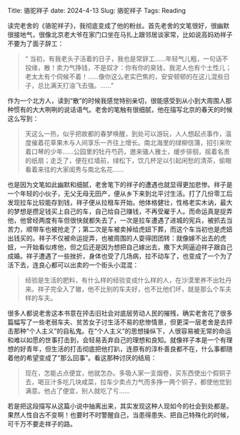 Title: 骆驼祥子
date: 2024-4-13
Slug: 骆驼祥子
Tags: Reading

读完老舍的《骆驼祥子》，我彻底变成了他的粉丝。首先老舍的文笔很好，很幽默很接地气，很像北京老大爷在家门口坐在马扎上跟邻居谈家常，比如说高妈劝祥子不要为了面子辞工：

> “ 当初，有我老头子活着的日子，我也是常辞工……年轻气儿粗，一句话不投缘，散！卖力气挣钱，不是奴才：你有你的臭钱，我泥人也有个土性儿；老太太有个伺候不着！……像你这么老实巴焦的，安安顿顿的在这儿混些日子，总比满天打油飞去强。……”



作为一个北方人，读到“散”的时候我感觉特别亲切，很能感受到从小到大周围人那种惯有的大大咧咧的说话语气。老舍的笔触有很细腻，他在描写北京的春天的时候这么写到：

> 天这么一热，似乎把故都的春梦唤醒，到处可以游玩，人人想起点事作，温度催着花草果木与人间享乐一齐往上增长。南北海里的绿柳信蒲，招引来吹着口琴的少年……公园里的牡丹芍药，邀来骚人雅士，缓步徘徊，摇着名贵的纸扇；走乏了，便在红墙前，绿松下，饮几杯足以引起闲愁的清茶，偷眼看着来往的大家闺秀与南北名花……



也是因为文笔如此幽默和细腻，老舍笔下的祥子的遭遇也就显得更加悲惨。祥子是一个年轻的小伙子，无父无母无田产，便从乡下来到北平讨生活。打了几份零工后发现拉车比较能存到钱，祥子便从拉租车开始。他体格健壮，性格老实木讷，最大的梦想是攒足钱买上自己的车，自己给自己赚钱，不再受雇于人。而命运真是捉弄他，他曾经两度有车但很快就都失去了，一次是拉车遭遇了进城的宪兵，被抓去当苦力，顺带车也被抢走了；第二次是车被卖掉给虎妞下葬，而这个车当初也是虎妞出钱买的。祥子不仅被命运捉弄，也被周围的人耍得团团转：就像嫁不出去的虎妞，一开始看似疼他，但之后还是因为想把自己嫁出去，撒下大网逼迫祥子跟自己成婚。祥子遭遇了一些挫折，身体也受了几场病，拉不动车了，也变成了一个为了活下去，连良心都可以出卖的一个街头小混混：

> 经验是生活的肥料，有什么样的经验变成什么样的人，在沙漠里养不出牡丹来。祥子完全入了辙，他不比别的车夫好，也不比他们坏，就是那么个车夫样的车夫。



很多人都说老舍这本书意在抨击旧社会对底层劳动人民的摧残，确实老舍花了很多篇幅写了一些老弱车夫、贫苦女子讨生活不易的悲惨情景，但更深一层老舍是去抨击那种“个人主义”的自私鬼。在“个人主义”的思想操纵下，人很容易被无常的命运和难以如愿的世事打击到，会轻易丢弃自己的理想和良知。就像祥子本是一个有理想的好青年，但生活的打击彻底把他打趴，连原有的淳朴善良都不在，什么事都随着他的希望变成了“那么回事”。看这那种讨厌的结局：

> 现在，怎能占点便宜，他就怎办。多吸人家一支烟卷，买东西使出个假铜子去，喝豆汁多吃几块咸菜，拉车少卖点力气而多挣一两个铜子，都使他觉到满意。他占了便宜，别人就吃了亏……



若是把这段描写从这篇小说中抽离出来，其实发现这种人现如今的社会到处都是。果然人性自古不变啊！也要时不时警醒自己，当患得患失、把自己特殊化的时候，可千万不要走祥子的路。













